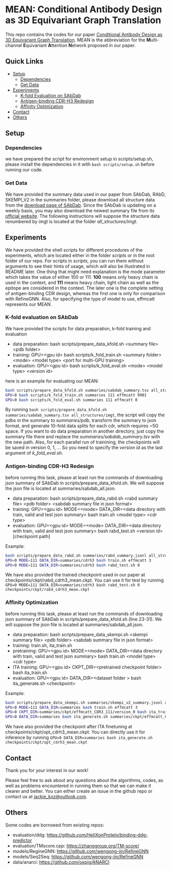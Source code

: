 # MEAN: Conditional Antibody Design as 3D Equivariant Graph Translation

This repo contains the codes for our paper [Conditional Antibody Design as 3D Equivariant Graph Translation](https://arxiv.org/abs/2208.06073). MEAN is the abbreviation for the **M**ulti-channel **E**quivariant **A**ttention **N**etwork proposed in our paper.

## Quick Links

- [Setup](#setup)
    - [Dependencies](#dependencies)
    - [Get Data](#get-data)
- [Experiments](#experiments)
    - [K-fold Evaluation on SAbDab](#k-fold-evaluation-on-sabdab)
    - [Antigen-binding CDR-H3 Redesign](#antigen-binding-cdr-h3-redesign)
    - [Affinity Optimization](#affinity-optimization)
- [Contact](#contact)
- [Others](#others)

## Setup

### Dependencies

we have prepared the script for environment setup in scripts/setup.sh, please install the dependencies in it with `bash scripts/setup.sh` before running our code.

### Get Data
We have provided the summary data used in our paper from SAbDab, RAbD, SKEMPI_V2 in the summaries folder, please download all structure data from the [download page of SAbDab](http://opig.stats.ox.ac.uk/webapps/newsabdab/sabdab/search/?all=true#downloads).
Since the SAbDab is updating on a weekly basis, you may also download the newest summary file from its [official website](http://opig.stats.ox.ac.uk/webapps/newsabdab/sabdab/about/). 
The following instructions will suppose the structure data renumbered by imgt is located at the folder *all_structures/imgt*.

## Experiments
We have provided the shell scripts for different procedures of the experiments, which are located either in the folder *scripts* or in the root folder of our repo. For scripts in *scripts*, you can run them without arguments to see their hints of usage, which will also be illustrated in README later. One thing that might need explanation is the mode parameter which takes the value of either 100 or 111. **100** means only heavy chain is used in the context, and **111** means heavy chain, light chain as well as the epitope are considered in the context. The later one is the complete setting of antigen-binding CDR design, whereas the first one is only for comparison with RefineGNN. Also, for specifying the type of model to use, effmcatt represents our MEAN.

### K-fold evaluation on SAbDab
We have provided the scripts for data preparation, k-fold training and evaluation
- data preparation: bash scripts/prepare_data_kfold.sh \<summary file\> \<pdb folder\>
- training: GPU=\<gpu id\> bash scripts/k_fold_train.sh \<summary folder\> \<mode\> \<model type\> \<port for multi-GPU training\>
- evaluation: GPU=\<gpu id\> bash scripts/k_fold_eval.sh \<mode\> \<model type\> \<version id\>

here is an example for evaluating our MEAN:
```bash
bash scripts/prepare_data_kfold.sh summaries/sabdab_summary.tsv all_structures/imgt
GPU=0 bash scripts/k_fold_train.sh summaries 111 effmcatt 9901
GPU=0 bash scripts/k_fold_eval.sh summaries 111 effmcatt 0
```

By running `bash scripts/prepare_data_kfold.sh summaries/sabdab_summary.tsv all_structures/imgt`, the script will copy the pdbs in the summary to *summaries/pdb*, transform the summary to json format, and generate 10-fold data splits for each cdr, which requires ~5G space. If you want to do data preparation in another directory, just copy the summary file there and replace the *summaries/sabdab_summary.tsv* with the new path.
Also, for each parallel run of trainining, the checkpoints will be saved in version 0, 1, ... So you need to specify the *version id* as the last argument of *k_fold_eval.sh*.


### Antigen-binding CDR-H3 Redesign
before running this task, please at least run the commands of downloading json summary of SAbDab in scripts/prepare_data_kfold.sh. We will suppose the json file is located at summaries/sabdab_all.json.
- data preparation: bash scripts/prepare_data_rabd.sh \<rabd summary file\> \<pdb folder\> \<sabdab summary file in json format\>
- training: GPU=\<gpu id\> MODE=\<mode\> DATA_DIR=\<data directory with train, valid and test json summary\> bash train.sh \<model type\> \<cdr type\>
- evaluation: GPU=\<gpu id\> MODE=\<mode\> DATA_DIR=\<data directory with train, valid and test json summary\> bash rabd_test.sh \<version id\> \[checkpoint path\]

Example:
```bash
bash scripts/prepare_data_rabd.sh summaries/rabd_summary.jsonl all_structures/imgt summaries/sabdab_all.json
GPU=0 MODE=111 DATA_DIR=summaries/cdrh3 bash train.sh effmcatt 3
GPU=0 MODE=111 DATA_DIR=summaries/cdrh3 bash rabd_test.sh 0
```

We have also provided the trained checkpoint used in our paper at checkpoints/ckpt/rabd_cdrh3_mean.ckpt. You can use it for test by running `GPU=0 MODE=111 DATA_DIR=summaries/cdrh3 bash rabd_test.sh 0 checkpoints/ckpt/rabd_cdrh3_mean.ckpt`

### Affinity Optimization
before running this task, please at least run the commands of downloading json summary of SAbDab in scripts/prepare_data_kfold.sh (line 23-31). We will suppose the json file is located at summaries/sabdab_all.json.
- data preparation: bash scripts/prepare_data_skempi.sh \<skempi summary file\> \<pdb folder\> \<sabdab summary file in json format\>
- training: train.sh, ita_train.sh
- pretraining: GPU=\<gpu id\> MODE=\<mode\> DATA_DIR=\<data directory with train, valid and test json summary\> bash train.sh \<model type\> \<cdr type\>
- ITA training: GPU=\<gpu id\> CKPT_DIR=\<pretrained checkpoint folder\> bash ita_train.sh
- evaluation: GPU=\<gpu id\> DATA_DIR=\<dataset folder \> bash ita_generate.sh \<checkpoint>

Example:
```bash
bash scripts/prepare_data_skempi.sh summaries/skempi_v2_summary.jsonl all_structures/imgt summaries/sabdab_all.json
GPU=0 MODE=111 DATA_DIR=summaries bash train.sh effmcatt 3
GPU=0 CKPT_DIR=summaries/ckpt/effmcatt_CDR3_111/version_0 bash ita_train.sh
GPU=0 DATA_DIR=summaries bash ita_generate.sh summaries/ckpt/effmcatt_CDR3_111/version_0/ita/iter_i.ckpt  # specify the checkpoint from iteration i for testing
```

We have also provided the checkpoint after ITA finetuning at checkpoints/ckpt/opt_cdrh3_mean.ckpt. You can directly use it for inference by running `GPU=0 DATA_DIR=summaries bash ita_generate.sh checkpoints/ckpt/opt_cdrh3_mean.ckpt`


## Contact

Thank you for your interest in our work!

Please feel free to ask about any questions about the algorithms, codes, as well as problems encountered in running them so that we can make it clearer and better. You can either create an issue in the github repo or contact us at jackie_kxz@outlook.com.

## Others

Some codes are borrowed from existing repos:

- evaluation/ddg: https://github.com/HeliXonProtein/binding-ddg-predictor
- evaluation/TMscore.cpp: https://zhanggroup.org/TM-score/
- models/RegineGNN: https://github.com/wengong-jin/RefineGNN
- models/Seq2Seq: https://github.com/wengong-jin/RefineGNN
- data/anarci: https://github.com/oxpig/ANARCI
